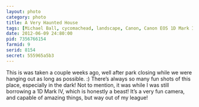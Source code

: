 ```yaml
---
layout: photo
category: photo
title: A Very Haunted House
tags: [Michael Ball, cycomachead, landscape, Canon, Canon EOS 1D Mark IV, EF 24-70 f2.8L, Haunted Mansion, DLR, DLA, Disney, Disneyland, New Orleans Square, NOS, HDR, HDRI, night, attraction, theme park, rides, Disneyland Resort, house, mansion, Anaheim]
date: 2012-06-09 24:80:00
pid: 7356766154
farmid: 9
serid: 8154
secret: 555965a5b3
---
```


This is was taken a couple weeks ago, well after park closing while we were hanging out as long as possible. :) There’s always so many fun shots of this place, especially in the dark! Not to mention, it was while I was still borrowing a 1D Mark IV, which is honestly a beast! It’s a very fun camera, and capable of amazing things, but way out of my league!
